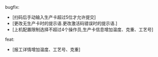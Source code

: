 bugfix: 

- [扫码后手动输入生产卡超过5位才允许提交]
- [更改无生产卡时的提示语.更改激活码错误时的提示语.]
- [上机配置限制选择不超过4个操作员,生产卡信息增加温度、克重、工艺号]

feat:

- [报工详情增加温度、工艺号、克重]

